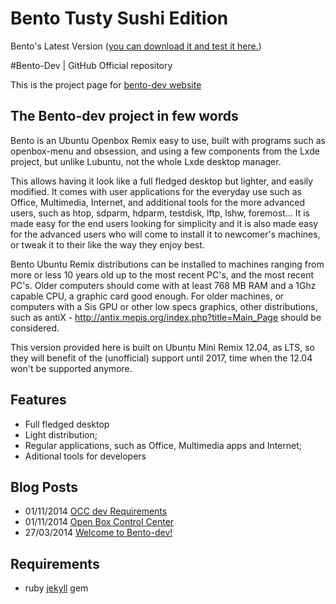 # Bento Tusty Sushi Edition
Bento's Latest Version ([you can download it and test it here.](http://downloads.linuxvillage.org/))

#Bento-Dev | GitHub Official repository

This is the project page for [bento-dev website](http://bento-dev.github.io)

## The Bento-dev project in few words

Bento is an Ubuntu Openbox Remix easy to use, built with programs such as openbox-menu and obsession, and using a few components from the Lxde project, but unlike Lubuntu, not the whole Lxde desktop manager.
 
This allows having it look like a full fledged desktop but lighter, and easily modified. It comes with user applications for the everyday use such as Office, Multimedia, Internet, and additional tools for the more advanced users, such as htop, sdparm, hdparm, testdisk, lftp, lshw, foremost…
It is made easy for the end users looking for simplicity and it is also made easy for the advanced users who will come to install it to newcomer's machines, or tweak it to their like the way they enjoy best.
 
Bento Ubuntu Remix distributions can be installed to machines ranging from more or less 10 years old up to the most recent PC's, and the most recent PC's. Older computers should come with at least 768 MB RAM and a 1Ghz capable CPU, a graphic card good enough. For older machines, or computers with a Sis GPU or other low specs graphics, other distributions, such as antiX - http://antix.mepis.org/index.php?title=Main_Page should be considered.
 
This version provided here is built on Ubuntu Mini Remix 12.04, as LTS, so they will benefit of the (unofficial) support until 2017, time when the 12.04 won't be supported anymore.

## Features

- Full fledged desktop
- Light distribution;
- Regular applications, such as Office, Multimedia apps and Internet;
- Aditional tools for developers

## Blog Posts

* 01/11/2014 [OCC dev Requirements](http://bento-dev.github.io/bento/2014/11/01/openbox-control-center-requirements.html)
* 01/11/2014 [Open Box Control Center](http://bento-dev.github.io/bento/2014/11/01/openbox-control-center.html)
* 27/03/2014 [Welcome to Bento-dev!](http://bento-dev.github.io/bento/2014/03/27/welcome-to-bento-dev.html)

## Requirements

- ruby [jekyll](http://jekyllrb.com/) gem

